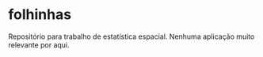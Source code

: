 # folhinhas
Repositório para trabalho de estatística espacial. Nenhuma aplicação muito relevante por aqui.
